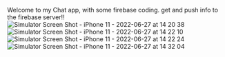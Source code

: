 Welcome to my Chat app, with some firebase coding. get and push info to the firebase server!!
![Simulator Screen Shot - iPhone 11 - 2022-06-27 at 14 20 38](https://user-images.githubusercontent.com/94837002/175943080-ca14abed-818f-490b-b97d-9d07254e63d0.png)
![Simulator Screen Shot - iPhone 11 - 2022-06-27 at 14 22 10](https://user-images.githubusercontent.com/94837002/175943092-0fb2161c-bb27-4fc2-8377-1ced51cf3bbc.png)
![Simulator Screen Shot - iPhone 11 - 2022-06-27 at 14 22 24](https://user-images.githubusercontent.com/94837002/175943100-2bed108c-5261-4d12-91db-207c27efd5b1.png)
![Simulator Screen Shot - iPhone 11 - 2022-06-27 at 14 32 04](https://user-images.githubusercontent.com/94837002/175943104-98ab00dc-41e1-4058-a594-76260e717c67.png)
